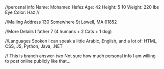 //perosnal info
Name: Mohamed Hafez 
Age: 42
Height: 5 10
Weight: 220 lbs
Eye Color: Haz
//

//Mailing Address
130 Somewhere St
Lowell, MA 01852 

//More Details
I father 7 (4 humans + 2 Cats + 1 dog)

//Languages Spoken
I can speak  a little Arabic, English, and a lot of:
HTML, CSS, JS, Python, Java, .NET 

// This is branch answer-two
Not sure how much personal info I am willing to post online publicly like that...
